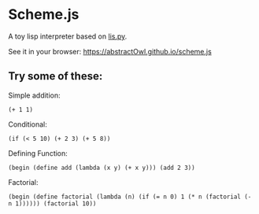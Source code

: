 # Scheme.js

A toy lisp interpreter based on [lis.py](http://norvig.com/lispy.html).

See it in your browser: https://abstractOwl.github.io/scheme.js


## Try some of these:

Simple addition:

    (+ 1 1)

Conditional:

    (if (< 5 10) (+ 2 3) (+ 5 8))

Defining Function:

    (begin (define add (lambda (x y) (+ x y))) (add 2 3))

Factorial:

    (begin (define factorial (lambda (n) (if (= n 0) 1 (* n (factorial (- n 1)))))) (factorial 10))

